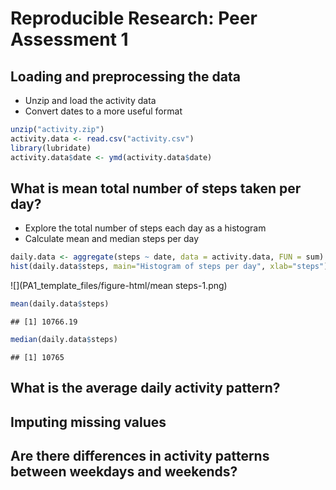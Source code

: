 # Reproducible Research: Peer Assessment 1


## Loading and preprocessing the data
* Unzip and load the activity data
* Convert dates to a more useful format

```r
unzip("activity.zip")
activity.data <- read.csv("activity.csv")
library(lubridate)
activity.data$date <- ymd(activity.data$date)
```


## What is mean total number of steps taken per day?
* Explore the total number of steps each day as a histogram
* Calculate mean and median steps per day

```r
daily.data <- aggregate(steps ~ date, data = activity.data, FUN = sum)
hist(daily.data$steps, main="Histogram of steps per day", xlab="steps")
```

![](PA1_template_files/figure-html/mean steps-1.png) 

```r
mean(daily.data$steps)
```

```
## [1] 10766.19
```

```r
median(daily.data$steps)
```

```
## [1] 10765
```


## What is the average daily activity pattern?



## Imputing missing values



## Are there differences in activity patterns between weekdays and weekends?
